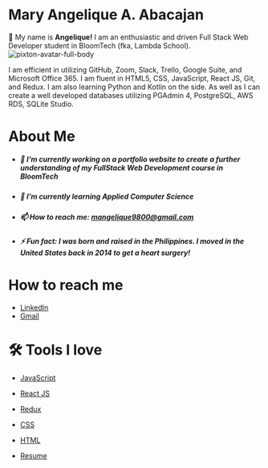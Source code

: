 # Mary Angelique A. Abacajan 

👋 My name is **Angelique!**
I am an enthusiastic and driven Full Stack Web Developer student in BloomTech (fka, Lambda School).
![pixton-avatar-full-body](https://user-images.githubusercontent.com/51681480/150216395-d0d19409-e907-4056-8997-a40ce2dc6b54.png)

I am efficient in utilizing GitHub, Zoom, Slack, Trello, Google Suite, and Microsoft Office 365.
I am fluent in HTML5, CSS, JavaScript, React JS, Git, and Redux. I am also learning Python and Kotlin on the side. As well as I can create a well developed databases utilizing PGAdmin 4, PostgreSQL, AWS RDS, SQLite Studio.


# About Me
- ##### 🔭 I’m currently working on a portfolio website to create a further understanding of my FullStack Web Development course in BloomTech
- ##### 🌱 I’m currently learning Applied Computer Science
- ##### 📫 How to reach me: mangelique9800@gmail.com
- ##### ⚡ Fun fact: I was born and raised in the Philippines. I moved in the United States back in 2014 to get a heart surgery!

# How to reach me
- [LinkedIn](https://www.linkedin.com/in/mary-angelique-abacajan/)
- [Gmail](mangelique9800@gmail.com)

# 🛠 Tools I love
- [JavaScript](https://www.javascript.com/)
- [React JS](https://reactjs.org/)
- [Redux](https://redux.js.org)
- [CSS]()
- [HTML](https://html.com/)

- [Resume](https://github.com/MaryAngelique/MaryAngelique/files/7900698/Resume.BloomTech.pdf)
